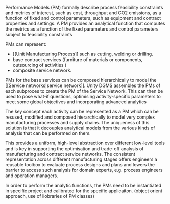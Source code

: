 Performance Models (PM) formally describe process feasibility constraints and metrics of interest, such as cost, throughput and CO2 emissions, as a function of fixed and control parameters, such as equipment and contract properties and settings.  A PM provides an analytical function that computes the metrics as a function of the fixed parameters and control parameters subject to feasibility constraints

PMs can represent:
- [[Unit Manufacturing Process]] such as cutting, welding or drilling. 
- base contract services (furniture of materials or components, outsourcing of activities )
 - composite service network.

PMs for the base services can be composed hierarchically to model the  [[Service networks|service network]]. Unity DGMS assembles the PMs of each subproces to create the PM of the Service Network.  This can then be used to pose what-if questions, optimising activity-specific parameters to meet some global objectives and incorporating advanced analytics 

The key concept each activity can be represented as a PM which can be resused, modified and composed hierarchically to model very complex manufacturing processes and supply chains. The uniqueness of this solution is that it decouples analytical models from the various kinds of analysis that can be performed on them. 

This provides a uniform, high-level abstraction over different low-level tools and is key in supporting the optimisation and trade-off analysis of manufacturing and contract service networks. The consistent representation across different manufacturing stages offers engineers a reusable toolbox to evaluate process designs and plans and lowers the barrier to access such analysis for domain experts, e.g. process engineers and operation managers.

In order to perform the analytic functions, the PMs need to be instantiated in specific project and calibrated for the specific applicaiton. (object orient approach, use of liobraries of PM classes)

